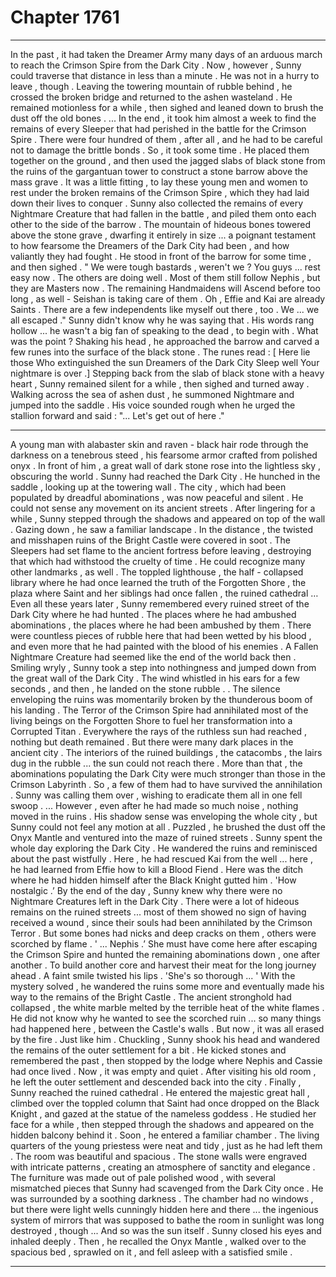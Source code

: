 
# Chapter 1761


---

In the past , it had taken the Dreamer Army many days of an arduous march to reach the Crimson Spire from the Dark City . Now , however , Sunny could traverse that distance in less than a minute .
He was not in a hurry to leave , though .
Leaving the towering mountain of rubble behind , he crossed the broken bridge and returned to the ashen wasteland . He remained motionless for a while , then sighed and leaned down to brush the dust off the old bones .
... In the end , it took him almost a week to find the remains of every Sleeper that had perished in the battle for the Crimson Spire . There were four hundred of them , after all , and he had to be careful not to damage the brittle bonds . So , it took some time .
He placed them together on the ground , and then used the jagged slabs of black stone from the ruins of the gargantuan tower to construct a stone barrow above the mass grave .
It was a little fitting , to lay these young men and women to rest under the broken remains of the Crimson Spire , which they had laid down their lives to conquer .
Sunny also collected the remains of every Nightmare Creature that had fallen in the battle , and piled them onto each other to the side of the barrow . The mountain of hideous bones towered above the stone grave , dwarfing it entirely in size ... a poignant testament to how fearsome the Dreamers of the Dark City had been , and how valiantly they had fought .
He stood in front of the barrow for some time , and then sighed .
" We were tough bastards , weren't we ? You guys ... rest easy now . The others are doing well . Most of them still follow Nephis , but they are Masters now . The remaining Handmaidens will Ascend before too long , as well - Seishan is taking care of them . Oh , Effie and Kai are already Saints . There are a few independents like myself out there , too . We ... we all escaped ."
Sunny didn't know why he was saying that . His words rang hollow ... he wasn't a big fan of speaking to the dead , to begin with . What was the point ?
Shaking his head , he approached the barrow and carved a few runes into the surface of the black stone .
The runes read :
[ Here lie those
Who extinguished the sun Dreamers of the Dark City
Sleep well
Your nightmare is over .]
Stepping back from the slab of black stone with a heavy heart , Sunny remained silent for a while , then sighed and turned away .
Walking across the sea of ashen dust , he summoned Nightmare and jumped into the saddle .
His voice sounded rough when he urged the stallion forward and said :
"... Let's get out of here ."
***
A young man with alabaster skin and raven - black hair rode through the darkness on a tenebrous steed , his fearsome armor crafted from polished onyx . In front of him , a great wall of dark stone rose into the lightless sky , obscuring the world .
Sunny had reached the Dark City .
He hunched in the saddle , looking up at the towering wall . The city , which had been populated by dreadful abominations , was now peaceful and silent . He could not sense any movement on its ancient streets .
After lingering for a while , Sunny stepped through the shadows and appeared on top of the wall . Gazing down , he saw a familiar landscape .
In the distance , the twisted and misshapen ruins of the Bright Castle were covered in soot . The Sleepers had set flame to the ancient fortress before leaving , destroying that which had withstood the cruelty of time .
He could recognize many other landmarks , as well . The toppled lighthouse , the half - collapsed library where he had once learned the truth of the Forgotten Shore , the plaza where Saint and her siblings had once fallen , the ruined cathedral …
Even all these years later , Sunny remembered every ruined street of the Dark City where he had hunted . The places where he had ambushed abominations , the places where he had been ambushed by them . There were countless pieces of rubble here that had been wetted by his blood , and even more that he had painted with the blood of his enemies .
A Fallen Nightmare Creature had seemed like the end of the world back then .
Smiling wryly , Sunny took a step into nothingness and jumped down from the great wall of the Dark City . The wind whistled in his ears for a few seconds , and then , he landed on the stone rubble . . The silence enveloping the ruins was momentarily broken by the thunderous boom of his landing .
The Terror of the Crimson Spire had annihilated most of the living beings on the Forgotten Shore to fuel her transformation into a Corrupted Titan . Everywhere the rays of the ruthless sun had reached , nothing but death remained .
But there were many dark places in the ancient city . The interiors of the ruined buildings , the catacombs , the lairs dug in the rubble ... the sun could not reach there . More than that , the abominations populating the Dark City were much stronger than those in the Crimson Labyrinth . So , a few of them had to have survived the annihilation .
Sunny was calling them over , wishing to eradicate them all in one fell swoop .
... However , even after he had made so much noise , nothing moved in the ruins .
His shadow sense was enveloping the whole city , but Sunny could not feel any motion at all .
Puzzled , he brushed the dust off the Onyx Mantle and ventured into the maze of ruined streets .
Sunny spent the whole day exploring the Dark City . He wandered the ruins and reminisced about the past wistfully . Here , he had rescued Kai from the well ... here , he had learned from Effie how to kill a Blood Fiend .
Here was the ditch where he had hidden himself after the Black Knight gutted him .
'How nostalgic .’
By the end of the day , Sunny knew why there were no Nightmare Creatures left in the Dark City .
There were a lot of hideous remains on the ruined streets ... most of them showed no sign of having received a wound , since their souls had been annihilated by the Crimson Terror . But some bones had nicks and deep cracks on them , others were scorched by flame .
' ... Nephis .’
She must have come here after escaping the Crimson Spire and hunted the remaining abominations down , one after another . To build another core and harvest their meat for the long journey ahead .
A faint smile twisted his lips .
'She's so thorough ... '
With the mystery solved , he wandered the ruins some more and eventually made his way to the remains of the Bright Castle .
The ancient stronghold had collapsed , the white marble melted by the terrible heat of the white flames . He did not know why he wanted to see the scorched ruin ... so many things had happened here , between the Castle's walls .
But now , it was all erased by the fire .
Just like him .
Chuckling , Sunny shook his head and wandered the remains of the outer settlement for a bit . He kicked stones and remembered the past , then stopped by the lodge where Nephis and Cassie had once lived . Now , it was empty and quiet . After visiting his old room , he left the outer settlement and descended back into the city .
Finally , Sunny reached the ruined cathedral .
He entered the majestic great hall , climbed over the toppled column that Saint had once dropped on the Black Knight , and gazed at the statue of the nameless goddess .
He studied her face for a while , then stepped through the shadows and appeared on the hidden balcony behind it . Soon , he entered a familiar chamber .
The living quarters of the young priestess were neat and tidy , just as he had left them .
The room was beautiful and spacious . The stone walls were engraved with intricate patterns , creating an atmosphere of sanctity and elegance .
The furniture was made out of pale polished wood , with several mismatched pieces that Sunny had scavenged from the Dark City once .
He was surrounded by a soothing darkness . The chamber had no windows , but there were light wells cunningly hidden here and there ... the ingenious system of mirrors that was supposed to bathe the room in sunlight was long destroyed , though ...
And so was the sun itself .
Sunny closed his eyes and inhaled deeply .
Then , he recalled the Onyx Mantle , walked over to the spacious bed , sprawled on it , and fell asleep with a satisfied smile .

---

